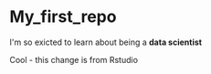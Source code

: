 # My_first_repo

I'm so exicted to learn about being a **data scientist**

Cool - this change is from Rstudio